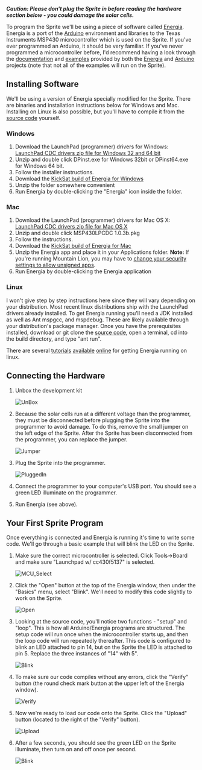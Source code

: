 ***Caution: Please don't plug the Sprite in before reading the hardware section below - you could damage the solar cells.***

To program the Sprite we'll be using a piece of software called [Energia](http://energia.nu/). Energia is a port of the [Arduino](http://arduino.cc/) environment and libraries to the Texas Instruments MSP430 microcontroller which is used on the Sprite. If you've ever programmed an Arduino, it should be very familiar. If you've never programmed a microcontroller before, I'd recommend having a look through the [documentation](http://arduino.cc/en/Reference/HomePage) and [examples](http://arduino.cc/en/Tutorial/HomePage) provided by both the [Energia](https://github.com/energia/Energia/wiki/Getting-Started) and [Arduino](http://arduino.cc/en/Guide/Environment) projects (note that not all of the examples will run on the Sprite).

## Installing Software

We'll be using a version of Energia specially modified for the Sprite. There are binaries and installation instructions below for Windows and Mac. Installing on Linux is also possible, but you'll have to compile it from the [source code](https://github.com/zacinaction/Energia/tree/Branch_CC430_RF_support) yourself.

### Windows
1. Download the LaunchPad (programmer) drivers for Windows: [LaunchPad CDC drivers zip file for Windows 32 and 64 bit](https://github.com/energia/Energia/raw/gh-pages/files/EZ430-UART.zip)
2. Unzip and double click DPinst.exe for Windows 32bit or DPinst64.exe for Windows 64 bit.
3. Follow the installer instructions.
4. Download the [KickSat build of Energia for Windows](https://dl.dropbox.com/u/19178351/Energia-KickSat/Energia-KickSat-Windows.zip)
5. Unzip the folder somewhere convenient
6. Run Energia by double-clicking the "Energia" icon inside the folder.

### Mac
1. Download the LaunchPad (programmer) drivers for Mac OS X: [LaunchPad CDC drivers zip file for Mac OS X](https://github.com/energia/Energia/raw/gh-pages/files/MSP430LPCDC-1.0.3b.zip)
2. Unzip and double click MSP430LPCDC 1.0.3b.pkg
3. Follow the instructions.
4. Download the [KickSat build of Energia for Mac](https://dl.dropbox.com/u/19178351/Energia-KickSat/Energia-KickSat-Mac.zip)
5. Unzip the Energia app and place it in your Applications folder. **Note:** If you're running Mountain Lion, you may have to [change your security settings to allow unsigned apps](http://www.maclife.com/article/howtos/how_tweak_settings_gatekeeper_mountain_lion).
6. Run Energia by double-clicking the Energia application

### Linux
I won't give step by step instructions here since they will vary depending on your distribution. Most recent linux distributions ship with the LaunchPad drivers already installed. To get Energia running you'll need a JDK installed as well as Ant mspgcc, and mspdebug. These are likely available through your distribution's package manager. Once you have the prerequisites installed, download or git clone the [source code](https://github.com/zacinaction/Energia/tree/Branch_CC430_RF_support), open a terminal, cd into the build directory, and type "ant run".

There are several [tutorials](http://elabz.com/msp430-in-64-bit-ubuntu-12-04-linux-the-arduino-way/) [available](http://www2.sakoman.com/OMAP/how-to-develop-msp430-launchpad-code-on-linux.html) [online](http://forum.43oh.com/topic/2184-energia-linux-installation/) for getting Energia running on linux.

## Connecting the Hardware
1. Unbox the development kit

    ![UnBox](https://dl.dropbox.com/u/19178351/GItHub%20Wiki%20Pictures/HowTo_UnBox.jpg)

2. Because the solar cells run at a different voltage than the programmer, they must be disconnected before plugging the Sprite into the programmer to avoid damage. To do this, remove the small jumper on the left edge of the Sprite. After the Sprite has been disconnected from the programmer, you can replace the jumper.

    ![Jumper](https://dl.dropbox.com/u/19178351/GItHub%20Wiki%20Pictures/HowTo_Jumper.jpg)

3. Plug the Sprite into the programmer.

    ![PluggedIn](https://dl.dropbox.com/u/19178351/GItHub%20Wiki%20Pictures/HowTo_PluggedIn.jpg)

4. Connect the programmer to your computer's USB port. You should see a green LED illuminate on the programmer.
5. Run Energia (see above).

## Your First Sprite Program
Once everything is connected and Energia is running it's time to write some code. We'll go through a basic example that will blink the LED on the Sprite.

1. Make sure the correct microcontroller is selected. Click Tools->Board and make sure "Launchpad w/ cc430f5137" is selected.

    ![MCU_Select](https://dl.dropbox.com/u/19178351/GItHub%20Wiki%20Pictures/HowTo_MCU_Select.jpg)

2. Click the "Open" button at the top of the Energia window, then under the "Basics" menu, select "Blink". We'll need to modify this code slightly to work on the Sprite.

    ![Open](https://dl.dropbox.com/u/19178351/GItHub%20Wiki%20Pictures/HowTo_Open.jpg)

3. Looking at the source code, you'll notice two functions - "setup" and "loop". This is how all Arduino/Energia programs are structured. The setup code will run once when the microcontroller starts up, and then the loop code will run repeatedly thereafter. This code is configured to blink an LED attached to pin 14, but on the Sprite the LED is attached to pin 5. Replace the three instances of "14" with 5".

    ![Blink](https://dl.dropbox.com/u/19178351/GItHub%20Wiki%20Pictures/HowTo_Blink.png)

4. To make sure our code compiles without any errors, click the "Verify" button (the round check mark button at the upper left of the Energia window).

    ![Verify](https://dl.dropbox.com/u/19178351/GItHub%20Wiki%20Pictures/HowTo_Verify.png)

5. Now we're ready to load our code onto the Sprite. Click the "Upload" button (located to the right of the "Verify" button).

    ![Upload](https://dl.dropbox.com/u/19178351/GItHub%20Wiki%20Pictures/HowTo_Upload.png)

6. After a few seconds, you should see the green LED on the Sprite illuminate, then turn on and off once per second.

    ![Blink](https://dl.dropbox.com/u/19178351/GItHub%20Wiki%20Pictures/HowTo_Blink.jpg)
